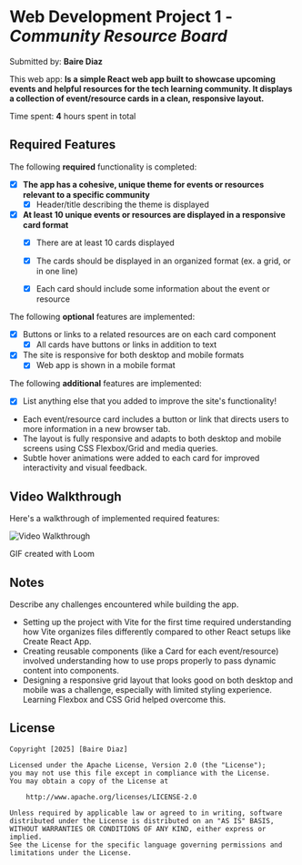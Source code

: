 # Web Development Project 1 - *Community Resource Board*

Submitted by: **Baire Diaz**

This web app: **Is a simple React web app built to showcase upcoming events and helpful resources for the tech learning community. It displays a collection of event/resource cards in a clean, responsive layout.**

Time spent: **4** hours spent in total

## Required Features

The following **required** functionality is completed:

- [x] **The app has a cohesive, unique theme for events or resources relevant to a specific community**
  - [x] Header/title describing the theme is displayed
- [x] **At least 10 unique events or resources are displayed in a responsive card format**
  - [x] There are at least 10 cards displayed 
  - [x] The cards should be displayed in an organized format (ex. a grid, or in one line)
  - [x] Each card should include some information about the event or resource


The following **optional** features are implemented:

- [x] Buttons or links to a related resources are on each card component
  - [x] All cards have buttons or links in addition to text
- [x] The site is responsive for both desktop and mobile formats
  - [x] Web app is shown in a mobile format

The following **additional** features are implemented:

* [x] List anything else that you added to improve the site's functionality!

- Each event/resource card includes a button or link that directs users to more information in a new browser tab.
- The layout is fully responsive and adapts to both desktop and mobile screens using CSS Flexbox/Grid and media queries.
- Subtle hover animations were added to each card for improved interactivity and visual feedback.

## Video Walkthrough

Here's a walkthrough of implemented required features:

<img src='http://i.imgur.com/link/to/your/gif/file.gif' title='Video Walkthrough' width='' alt='Video Walkthrough' />


GIF created with Loom


## Notes

Describe any challenges encountered while building the app.

- Setting up the project with Vite for the first time required understanding how Vite organizes files differently compared to other React setups like Create React App.
- Creating reusable components (like a Card for each event/resource) involved understanding how to use props properly to pass dynamic content into components.
- Designing a responsive grid layout that looks good on both desktop and mobile was a challenge, especially with limited styling experience. Learning Flexbox and CSS Grid helped overcome this.

## License

    Copyright [2025] [Baire Diaz]

    Licensed under the Apache License, Version 2.0 (the "License");
    you may not use this file except in compliance with the License.
    You may obtain a copy of the License at

        http://www.apache.org/licenses/LICENSE-2.0

    Unless required by applicable law or agreed to in writing, software
    distributed under the License is distributed on an "AS IS" BASIS,
    WITHOUT WARRANTIES OR CONDITIONS OF ANY KIND, either express or implied.
    See the License for the specific language governing permissions and
    limitations under the License.